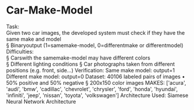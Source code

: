 # Car-Make-Model
Task: <br />
Given two car images, the developed system must check if they have the same make and model <br />
§ Binaryoutput (1=samemake-model, 0=differentmake or differentmodel) <br />
 Difficulties:<br />
 § Carswith the samemake-model may have different colors <br />
 § Different lighting conditions 
 § Car photographs taken from different positions (e.g. front, side…)
 Verification:
Same make model: output=1
Different make model: output=0
Dataset:
40106 labeled pairs of images 
• 50% positive and 50% negative § 200x150 color images 
MAKES: 
['acura', 'audi', 'bmw', 'cadillac', 'chevrolet', 'chrysler', 'ford', 'honda', 'hyundai', 'infiniti', 'jeep', 'nissan', 'toyota', 'volkswagen']
Architecture Used:
Siamese Neural Network Architecture
